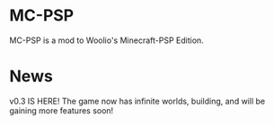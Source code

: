 # MC-PSP

MC-PSP is a mod to Woolio's Minecraft-PSP Edition.

# News

v0.3 IS HERE! The game now has infinite worlds, building, and will be gaining more features soon!
